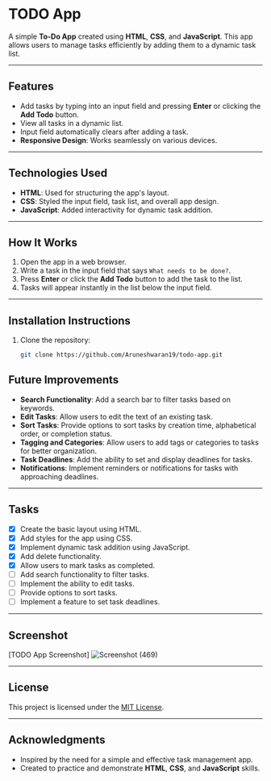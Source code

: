# TODO App

A simple **To-Do App** created using **HTML**, **CSS**, and **JavaScript**. This app allows users to manage tasks efficiently by adding them to a dynamic task list. 

---

## Features
- Add tasks by typing into an input field and pressing **Enter** or clicking the **Add Todo** button.
- View all tasks in a dynamic list.
- Input field automatically clears after adding a task.
- **Responsive Design**: Works seamlessly on various devices.

---

## Technologies Used
- **HTML**: Used for structuring the app's layout.
- **CSS**: Styled the input field, task list, and overall app design.
- **JavaScript**: Added interactivity for dynamic task addition.

---

## How It Works
1. Open the app in a web browser.
2. Write a task in the input field that says `What needs to be done?`.
3. Press **Enter** or click the **Add Todo** button to add the task to the list.
4. Tasks will appear instantly in the list below the input field.

---

## Installation Instructions
1. Clone the repository:
   ```bash
   git clone https://github.com/Aruneshwaran19/todo-app.git

## Future Improvements
- **Search Functionality**: Add a search bar to filter tasks based on keywords.
- **Edit Tasks**: Allow users to edit the text of an existing task.
- **Sort Tasks**: Provide options to sort tasks by creation time, alphabetical order, or completion status.
- **Tagging and Categories**: Allow users to add tags or categories to tasks for better organization.
- **Task Deadlines**: Add the ability to set and display deadlines for tasks.
- **Notifications**: Implement reminders or notifications for tasks with approaching deadlines.

---

## Tasks
- [x] Create the basic layout using HTML.
- [x] Add styles for the app using CSS.
- [x] Implement dynamic task addition using JavaScript.
- [x] Add delete functionality.
- [x] Allow users to mark tasks as completed.
- [ ] Add search functionality to filter tasks.
- [ ] Implement the ability to edit tasks.
- [ ] Provide options to sort tasks.
- [ ] Implement a feature to set task deadlines.

---

## Screenshot
[TODO App Screenshot]
![Screenshot (469)](https://github.com/user-attachments/assets/5b04540b-1589-47c6-a079-7ff5879faf28)


---

## License
This project is licensed under the [MIT License](LICENSE).

---

## Acknowledgments
- Inspired by the need for a simple and effective task management app.
- Created to practice and demonstrate **HTML**, **CSS**, and **JavaScript** skills.

